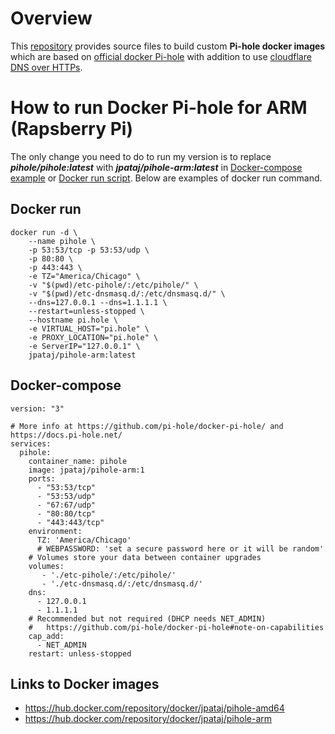 # Overview
This [repository](https://github.com/jpataj/pihole) provides source files to build custom **Pi-hole docker images** which are based on [official docker Pi-hole](https://hub.docker.com/r/pihole/pihole) with addition to use [cloudflare DNS over HTTPs](https://docs.pi-hole.net/guides/dns-over-https/).


# How to run Docker Pi-hole for ARM (Rapsberry Pi)

The only change you need to do to run my version is to replace ***pihole/pihole:latest*** with ***jpataj/pihole-arm:latest***  in [Docker-compose example](https://hub.docker.com/r/pihole/pihole) or  [Docker run script](https://github.com/pi-hole/docker-pi-hole/blob/master/docker_run.sh). Below are examples of docker run command.

## Docker run
```
docker run -d \
    --name pihole \
    -p 53:53/tcp -p 53:53/udp \
    -p 80:80 \
    -p 443:443 \
    -e TZ="America/Chicago" \
    -v "$(pwd)/etc-pihole/:/etc/pihole/" \
    -v "$(pwd)/etc-dnsmasq.d/:/etc/dnsmasq.d/" \
    --dns=127.0.0.1 --dns=1.1.1.1 \
    --restart=unless-stopped \
    --hostname pi.hole \
    -e VIRTUAL_HOST="pi.hole" \
    -e PROXY_LOCATION="pi.hole" \
    -e ServerIP="127.0.0.1" \
    jpataj/pihole-arm:latest
```

## Docker-compose

```
version: "3"

# More info at https://github.com/pi-hole/docker-pi-hole/ and https://docs.pi-hole.net/
services:
  pihole:
    container_name: pihole
    image: jpataj/pihole-arm:1
    ports:
      - "53:53/tcp"
      - "53:53/udp"
      - "67:67/udp"
      - "80:80/tcp"
      - "443:443/tcp"
    environment:
      TZ: 'America/Chicago'
      # WEBPASSWORD: 'set a secure password here or it will be random'
    # Volumes store your data between container upgrades
    volumes:
       - './etc-pihole/:/etc/pihole/'
       - './etc-dnsmasq.d/:/etc/dnsmasq.d/'
    dns:
      - 127.0.0.1
      - 1.1.1.1
    # Recommended but not required (DHCP needs NET_ADMIN)
    #   https://github.com/pi-hole/docker-pi-hole#note-on-capabilities
    cap_add:
      - NET_ADMIN
    restart: unless-stopped
```


## Links to Docker images
* https://hub.docker.com/repository/docker/jpataj/pihole-amd64
* https://hub.docker.com/repository/docker/jpataj/pihole-arm
